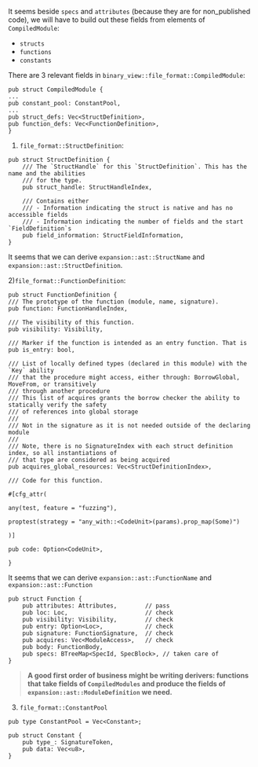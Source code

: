 It seems beside `specs` and `attributes` (because they are for non_published code), we will have to build out these fields from elements of `CompiledModule`:
- `structs`
- `functions`
- `constants`

There are 3 relevant fields in `binary_view::file_format::CompiledModule`:
```
pub struct CompiledModule {
...
pub constant_pool: ConstantPool,
...
pub struct_defs: Vec<StructDefinition>,
pub function_defs: Vec<FunctionDefinition>,
}
```

1) `file_format::StructDefinition`:
```
pub struct StructDefinition {
	/// The `StructHandle` for this `StructDefinition`. This has the name and the abilities
	/// for the type.
	pub struct_handle: StructHandleIndex,
	
	/// Contains either
	/// - Information indicating the struct is native and has no accessible fields
	/// - Information indicating the number of fields and the start `FieldDefinition`s
	pub field_information: StructFieldInformation,
}
```

It seems that we can derive `expansion::ast::StructName` and `expansion::ast::StructDefinition`.

2)`file_format::FunctionDefinition`:
```
pub struct FunctionDefinition {
/// The prototype of the function (module, name, signature).
pub function: FunctionHandleIndex,

/// The visibility of this function.
pub visibility: Visibility,

/// Marker if the function is intended as an entry function. That is
pub is_entry: bool,

/// List of locally defined types (declared in this module) with the `Key` ability
/// that the procedure might access, either through: BorrowGlobal, MoveFrom, or transitively
/// through another procedure
/// This list of acquires grants the borrow checker the ability to statically verify the safety
/// of references into global storage
///
/// Not in the signature as it is not needed outside of the declaring module
///
/// Note, there is no SignatureIndex with each struct definition index, so all instantiations of
/// that type are considered as being acquired
pub acquires_global_resources: Vec<StructDefinitionIndex>,

/// Code for this function.

#[cfg_attr(

any(test, feature = "fuzzing"),

proptest(strategy = "any_with::<CodeUnit>(params).prop_map(Some)")

)]

pub code: Option<CodeUnit>,

}
```

It seems that we can derive `expansion::ast::FunctionName` and `expansion::ast::Function`

```
pub struct Function {
	pub attributes: Attributes,        // pass
	pub loc: Loc,                      // check
	pub visibility: Visibility,        // check
	pub entry: Option<Loc>,            // check
	pub signature: FunctionSignature,  // check
	pub acquires: Vec<ModuleAccess>,   // check
	pub body: FunctionBody,
	pub specs: BTreeMap<SpecId, SpecBlock>, // taken care of
}
```

> **A good first order of business might be writing derivers: functions that take fields of `CompiledModules` and produce the fields of `expansion::ast::ModuleDefinition` we need.**
> 

3) `file_format::ConstantPool`
```
pub type ConstantPool = Vec<Constant>;

pub struct Constant {
	pub type_: SignatureToken,
	pub data: Vec<u8>,
}
```